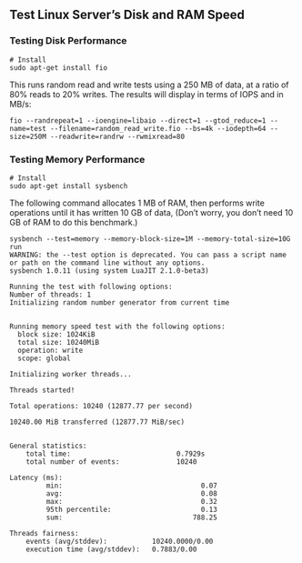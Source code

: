 ## Test Linux Server’s Disk and RAM Speed

### Testing Disk Performance
```
# Install
sudo apt-get install fio
```

This runs random read and write tests using a 250 MB of data, at a ratio of 80% reads to 20% writes. The results will display in terms of IOPS and in MB/s:
```
fio --randrepeat=1 --ioengine=libaio --direct=1 --gtod_reduce=1 --name=test --filename=random_read_write.fio --bs=4k --iodepth=64 --size=250M --readwrite=randrw --rwmixread=80
```




### Testing Memory Performance

```
# Install
sudo apt-get install sysbench
```

The following command allocates 1 MB of RAM, then performs write operations until it has written 10 GB of data, (Don’t worry, you don’t need 10 GB of RAM to do this benchmark.)
```
sysbench --test=memory --memory-block-size=1M --memory-total-size=10G run
WARNING: the --test option is deprecated. You can pass a script name or path on the command line without any options.
sysbench 1.0.11 (using system LuaJIT 2.1.0-beta3)

Running the test with following options:
Number of threads: 1
Initializing random number generator from current time


Running memory speed test with the following options:
  block size: 1024KiB
  total size: 10240MiB
  operation: write
  scope: global

Initializing worker threads...

Threads started!

Total operations: 10240 (12877.77 per second)

10240.00 MiB transferred (12877.77 MiB/sec)


General statistics:
    total time:                          0.7929s
    total number of events:              10240

Latency (ms):
         min:                                  0.07
         avg:                                  0.08
         max:                                  0.32
         95th percentile:                      0.13
         sum:                                788.25

Threads fairness:
    events (avg/stddev):           10240.0000/0.00
    execution time (avg/stddev):   0.7883/0.00

```
